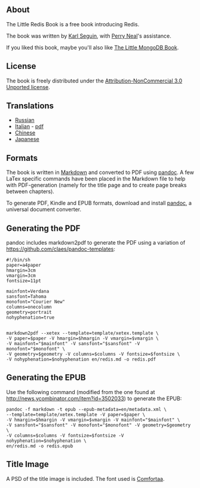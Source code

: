 ## About ##
The Little Redis Book is a free book introducing Redis.

The book was written by [Karl Seguin](http://openmymind.net), with [Perry Neal](http://twitter.com/perryneal)'s assistance.

If you liked this book, maybe you'll also like [The Little MongoDB Book](http://openmymind.net/2011/3/28/The-Little-MongoDB-Book/).

## License ##
The book is freely distributed under the  [Attribution-NonCommercial 3.0 Unported license](<http://creativecommons.org/licenses/by-nc/3.0/legalcode>).

## Translations ##

* [Russian](https://github.com/kondratovich/the-little-redis-book)
* [Italian](https://github.com/sandroconforto/the-little-redis-book) - [pdf](https://github.com/sandroconforto/the-little-redis-book/raw/master/book/redisIt.pdf)
* [Chinese](https://github.com/JasonLai256/the-little-redis-book)
* [Japanese](https://github.com/craftgear/the-little-redis-book/)

## Formats ##
The book is written in [Markdown](http://daringfireball.net/projects/markdown/) and converted to PDF using [pandoc](http://johnmacfarlane.net/pandoc/). A few LaTex specific commands have been placed in the Markdown file to help with PDF-generation (namely for the title page and to create page breaks between chapters).

To generate PDF, Kindle and EPUB formats, download and install [pandoc](http://johnmacfarlane.net/pandoc/), a universal document converter.

## Generating the PDF ##
pandoc includes markdown2pdf to generate the PDF using a variation of <https://github.com/claes/pandoc-templates>:

	#!/bin/sh
	paper=a4paper
	hmargin=3cm
	vmargin=3cm
	fontsize=11pt

	mainfont=Verdana
	sansfont=Tahoma
	monofont="Courier New"
	columns=onecolumn
	geometry=portrait
	nohyphenation=true


	markdown2pdf --xetex --template=template/xetex.template \
	-V paper=$paper -V hmargin=$hmargin -V vmargin=$vmargin \
	-V mainfont="$mainfont" -V sansfont="$sansfont" -V monofont="$monofont" \
	-V geometry=$geometry -V columns=$columns -V fontsize=$fontsize \
	-V nohyphenation=$nohyphenation en/redis.md -o redis.pdf

## Generating the EPUB ##
Use the following command (modified from the one found at <http://news.ycombinator.com/item?id=3502033>) to generate the EPUB:

	pandoc -f markdown -t epub --epub-metadata=en/metadata.xml \
	--template=template/xetex.template -V paper=$paper \
	-V hmargin=$hmargin -V vmargin=$vmargin -V mainfont="$mainfont" \
	-V sansfont="$sansfont" -V monofont="$monofont" -V geometry=$geometry \
	-V columns=$columns -V fontsize=$fontsize -V nohyphenation=$nohyphenation \
	en/redis.md -o redis.epub

## Title Image ##
A PSD of the title image is included. The font used is [Comfortaa](http://www.dafont.com/comfortaa.font).
